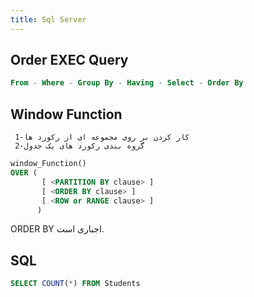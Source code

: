 ```yaml
---
title: Sql Server
---
```



## Order EXEC Query

```sql
From - Where - Group By - Having - Select - Order By
```

## Window Function

```list
 کار کردن بر روی مجموعه ای از رکورد ها-1
 2-گروه بندی رکورد های یک جدول
```

```sql
window_Function() 
OVER (   
       [ <PARTITION BY clause> ]  
       [ <ORDER BY clause> ]   
       [ <ROW or RANGE clause> ]  
      ) 
```

ORDER BY اجباری است.


## SQL

```sql
SELECT COUNT(*) FROM Students
```

